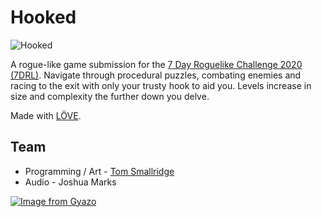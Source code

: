 # Hooked

![Hooked](./media/title.png)

A rogue-like game submission for the [7 Day Roguelike Challenge 2020 (7DRL)](https://itch.io/jam/7drl-challenge-2020).
Navigate through procedural puzzles, combating enemies and racing to the exit with only your trusty hook to aid you. Levels increase in size and complexity the further down you delve.

Made with [LÖVE](https://love2d.org/).

## Team

- Programming / Art - [Tom Smallridge](https://github.com/sundowns)
- Audio - Joshua Marks

[![Image from Gyazo](https://i.gyazo.com/18a0c021ccee11c70a07ecc413e97294.gif)](https://gyazo.com/18a0c021ccee11c70a07ecc413e97294)
